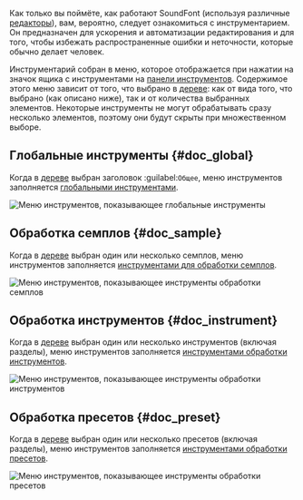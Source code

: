 Как только вы поймёте, как работают SoundFont (используя различные [редакторы][editors]), вам, вероятно, следует ознакомиться с инструментарием.
Он предназначен для ускорения и автоматизации редактирования и для того, чтобы избежать распространенные ошибки и неточности, которые обычно делает человек.

Инструментарий собран в меню, которое отображается при нажатии на значок ящика с инструментами на [панели инструментов][toolbar-edit].
Содержимое этого меню зависит от того, что выбрано в [дереве][tree]: как от вида того, что выбрано (как описано ниже), так и от количества выбранных элементов.
Некоторые инструменты не могут обрабатывать сразу несколько элементов, поэтому они будут скрыты при множественном выборе.


## Глобальные инструменты {#doc_global}


Когда в [дереве][tree] выбран заголовок :guilabel:`Общее`, меню инструментов заполняется [глобальными инструментами][global-tools].


![Меню инструментов, показывающее глобальные инструменты](images/tool_menu_global.png "Меню инструментов, показывающее глобальные инструменты")


## Обработка семплов {#doc_sample}


Когда в [дереве][tree] выбран один или несколько семплов, меню инструментов заполняется [инструментами для обработки семплов][s-tools].


![Меню инструментов, показывающее инструменты обработки семплов](images/tool_menu_sample.png "Меню инструментов, показывающее инструменты обработки семплов")


## Обработка инструментов {#doc_instrument}


Когда в [дереве][tree] выбран один или несколько инструментов (включая разделы), меню инструментов заполняется [инструментами обработки инструментов][i-tools].


![Меню инструментов, показывающее инструменты обработки инструментов](images/tool_menu_instrument.png "Меню инструментов, показывающее инструменты обработки инструментов")


## Обработка пресетов {#doc_preset}


Когда в [дереве][tree] выбран один или несколько пресетов (включая разделы), меню инструментов заполняется [инструментами обработки пресетов][p-tools].


![Меню инструментов, показывающее инструменты обработки пресетов](images/tool_menu_preset.png "Меню инструментов, показывающее инструменты обработки пресетов")


[editors]:      manual/soundfont-editor/editing-pages/index.md
[global-tools]: manual/soundfont-editor/tools/global-tools.md
[i-tools]:      manual/soundfont-editor/tools/instrument-tools.md
[p-tools]:      manual/soundfont-editor/tools/preset-tools.md
[s-tools]:      manual/soundfont-editor/tools/sample-tools.md
[toolbar-edit]: manual/soundfont-editor/toolbar.md#doc_edit
[tree]:         manual/soundfont-editor/tree.md
